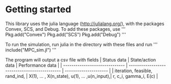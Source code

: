 # Getting started

This library uses the julia language (http://julialang.org/), with the packages Convex, SCS, and Debug. To add these packages, use 
'''
   Pkg.add("Convex")
   Pkg.add("SCS")
   Pkg.add("Debug")
'''

To run the simulation, run julia in the directory with these files and run
'''
   include("MPC_sim.jl")
'''

The program will output a csv file with fields
|  Status data                   | State/action data                             |  Performance data     |
| ------------------------------ | --------------------------------------------- | --------------------- |
| iteration, feasible, rand_ind, | X(1), ... , X(n_state), u(1), ... ,u(n_input),| r, c_i, gamma_i, E(c) |


